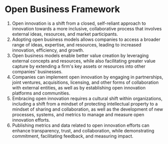 # Open Business Framework 

1. Open innovation is a shift from a closed, self-reliant approach to innovation towards a more inclusive, collaborative process that involves external ideas, resources, and market participants.
2. Adopting open business models allows companies to access a broader range of ideas, expertise, and resources, leading to increased innovation, efficiency, and growth.
3. Open business models enable better value creation by leveraging external concepts and resources, while also facilitating greater value capture by extending a firm's key assets or resources into other companies' businesses.
4. Companies can implement open innovation by engaging in partnerships, joint ventures, acquisitions, licensing, and other forms of collaboration with external entities, as well as by establishing open innovation platforms and communities.
5. Embracing open innovation requires a cultural shift within organizations, including a shift from a mindset of protecting intellectual property to a mindset of sharing and collaboration, as well as the development of new processes, systems, and metrics to manage and measure open innovation efforts.
6. Publishing metrics and data related to open innovation efforts can enhance transparency, trust, and collaboration, while demonstrating commitment, facilitating feedback, and measuring impact.